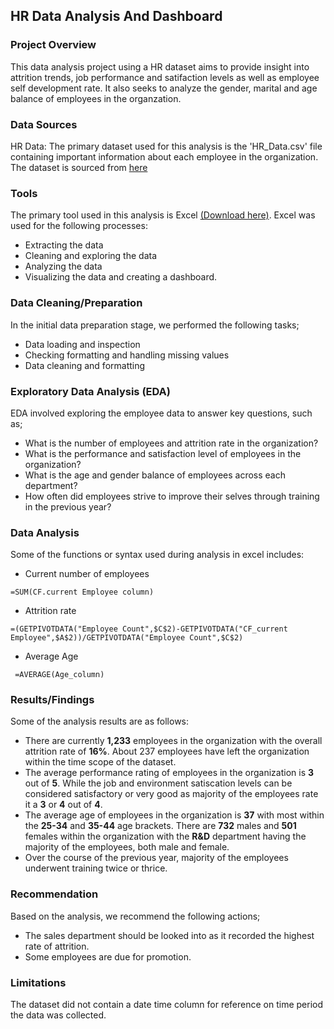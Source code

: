 ## HR Data Analysis And Dashboard
### Project Overview
This data analysis project using a HR dataset aims to provide insight into attrition trends, job performance and satifaction levels as well as employee self development rate. It also seeks to analyze the gender, marital and age balance of employees in the organzation. 

### Data Sources
HR Data: The primary dataset used for this analysis is the 'HR_Data.csv' file containing important information about each employee in the organization. The dataset is sourced from [here](https://docs.google.com/spreadsheets/d/17zaiJnUOnLdHROWLZYcVlpMJ08wh-Bou/edit?gid=115883679#gid=115883679)

### Tools
The primary tool used in this analysis is Excel [(Download here)](https://microsoft-excel.en.softonic.com/download). Excel was used for the following processes:
- Extracting the data
- Cleaning and exploring the data
- Analyzing the data
- Visualizing the data and creating a dashboard.

### Data Cleaning/Preparation
In the initial data preparation stage, we performed the following tasks;
- Data loading and inspection
- Checking formatting and handling missing values
- Data cleaning and formatting

### Exploratory Data Analysis (EDA)
EDA involved exploring the employee data to answer key questions, such as;
- What is the number of employees and attrition rate in the organization?
- What is the performance and satisfaction level of employees in the organization?
- What is the age and gender balance of employees across each department?
- How often did employees strive to improve their selves through training in the previous year?

### Data  Analysis
Some of the functions or syntax used during analysis in excel includes: 
- Current number of employees
```excel
=SUM(CF.current Employee column)
```

- Attrition rate
```excel
=(GETPIVOTDATA("Employee Count",$C$2)-GETPIVOTDATA("CF_current Employee",$A$2))/GETPIVOTDATA("Employee Count",$C$2)
```

- Average Age
 ```excel
  =AVERAGE(Age_column)
```

### Results/Findings
Some of the analysis results are as follows:
- There are currently **1,233** employees in the organization with the overall attrition rate of **16%**. About 237 employees have left the organization within the time scope of the dataset.
- The average performance rating of employees in the organization is **3** out of **5**. While the job and environment satiscation levels can be considered satisfactory or very good as majority of the employees rate it a **3** or **4** out of **4**.
- The average age of employees in the organization is **37** with most within the **25-34** and  **35-44** age brackets. There are **732** males and **501** females within the organization with the **R&D** department having the majority of the employees, both male and female.
- Over the course of the previous year, majority of the employees underwent training twice or thrice.

### Recommendation
Based on the analysis, we recommend the following actions;
- The sales department should be looked into as it recorded the highest rate of attrition.
- Some employees are due for promotion.

### Limitations
The dataset did not contain a date time column for reference on time period the data was collected. 

### 
